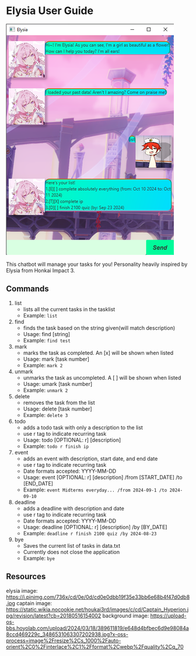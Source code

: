 # Elysia User Guide

![](docs/Ui.png)

This chatbot will manage your tasks for you! Personality heavily inspired by Elysia from Honkai Impact 3.

## Commands



1. list 
   - lists all the current tasks in the tasklist
   - Example: ```list```
2. find
   - finds the task based on the string given(will match description)
   - Usage: find [string]
   - Example: ```find test```
3. mark
   - marks the task as completed. An [x] will be shown when listed
   - Usage: mark [task number]
   - Example: ```mark 2```
4. unmark
   - unmarks the task as uncompleted. A [ ] will be shown when listed
   - Usage: umark [task number]
   - Example: ```unmark 2```
5. delete
   - removes the task from the list
   - Usage: delete [task number]
   - Example: ```delete 3```
6. todo
   - adds a todo task with only a description to the list
   - use r tag to indicate recurring task
   - Usage: todo [OPTIONAL: r] [description]
   - Example: ```todo r finish ip```
7. event
   - adds an event with description, start date, and end date
   - use r tag to indicate recurring task
   - Date formats accepted: YYYY-MM-DD
   - Usage: event [OPTIONAL: r] [description] /from [START_DATE] /to [END_DATE]
   - Example: ```event Midterms everyday... /from 2024-09-1 /to 2024-09-10```
8. deadline
   - adds a deadline with description and date
   - use r tag to indicate recurring task
   - Date formats accepted: YYYY-MM-DD
   - Usage: deadline [OPTIONAL: r] [description] /by [BY_DATE]
   - Example: ```deadline r finish 2100 quiz /by 2024-08-23```
9. bye
   - Saves the current list of tasks in data.txt
   - Currently does not close the application
   - Example: ```bye```

## Resources
elysia image: https://i.pinimg.com/736x/cd/0e/0d/cd0e0dbb19f35e33bb6e68b4f47d0db8.jpg
captain image: https://static.wikia.nocookie.net/houkai3rd/images/c/cd/Captain_Hyperion.jpg/revision/latest?cb=20180516154002
background image: https://upload-os-bbs.hoyolab.com/upload/2024/03/18/389611819/e648d4bfbec6d9e98084a8ccd469229c_3486531063307202938.jpg?x-oss-process=image%2Fresize%2Cs_1000%2Fauto-orient%2C0%2Finterlace%2C1%2Fformat%2Cwebp%2Fquality%2Cq_70